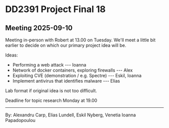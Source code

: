 # DD2391 Project Final 18

## Meeting 2025-09-10

Meeting in-person with Robert at 13.00 on Tuesday. We'll meet a little bit earlier to decide on which our primary project idea will be.

Ideas:

* Performing a web attack --- Ioanna
* Network of docker containers, exploring firewalls --- Alex
* Exploiting CVE (demonstration / e.g. Spectre) --- Eskil, Ioanna
* Implement antivirus that identifies malware --- Elias

Lab format if original idea is not too difficult.

Deadline for topic research Monday at 19.00

-------------

By: Alexandru Carp, Elias Lundell, Eskil Nyberg, Venetia Ioanna Papadopoulou
